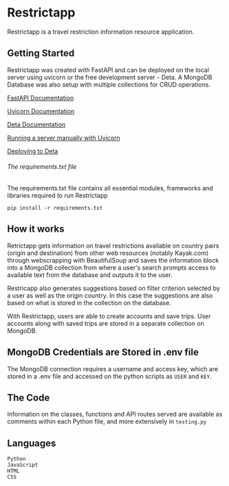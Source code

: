 # Restrictapp

Restrictapp is a travel restriction information resource application.

## Getting Started

Restrictapp was created with FastAPI and can be deployed on the local server using uvicorn or the free development server - Deta. A MongoDB Database was also setup with multiple collections for CRUD operations.

[FastAPI Documentation](https://fastapi.tiangolo.com/)

[Uvicorn Documentation](https://www.uvicorn.org/)

[Deta Documentation](https://docs.deta.sh/docs/micros/about/)

[Running a server manually with Uvicorn](https://fastapi.tiangolo.com/deployment/manually/)

[Deploying to Deta](https://fastapi.tiangolo.com/deployment/deta/)


###### The requirements.txt file

The requirements.txt file contains all essential modules, frameworks and libraries required to run Restrictapp

`pip install -r requirements.txt`



## How it works

Retrictapp gets information on travel restrictions available on country pairs (origin and destination) from other web resources (notably Kayak.com) through webscrapping with BeautifulSoup and saves the information block into a MongoDB collection from where a user's search prompts access to available text from the database and outputs it to the user. 

Restricapp also generates suggestions based on filter criterion selected by a user as well as the origin country. In this case the suggestions are also based on what is stored in the collection on the database.

With Restrictapp, users are able to create accounts and save trips. User accounts along with saved trips are stored in a separate collection on MongoDB.


## MongoDB Credentials are Stored in .env file

The MongoDB connection requires a username and access key, which are stored in a .env file and accessed on the python scripts as `USER` and `KEY`.

## The Code

Information on the classes, functions and API routes served are available as comments within each Python file, and more extensively in `testing.py`


## Languages

```
Python
JavaScript
HTML
CSS

```









